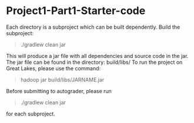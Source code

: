 # Project1-Part1-Starter-code

Each directory is a subproject which can be built dependently.
Build the subproject:
> ./gradlew clean jar

This will produce a jar file with all dependencies and source code in the jar. The jar file can be found in the directory: build/libs/
To run the project on Great Lakes, please use the command:
> hadoop jar build/libs/JARNAME.jar <ARGS>

Before submitting to autograder, please run
> ./gradlew clean jar

for each subproject.
